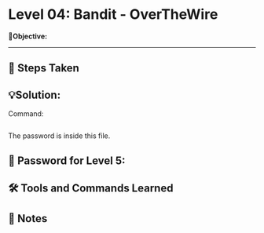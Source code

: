 # Level 04: Bandit - OverTheWire

**🎯Objective:**  


---

## 📝 Steps Taken


## 💡Solution:


  Command:
   ```bash
   
```
The password is inside this file.

## 🔑 Password for Level 5:

## 🛠️ Tools and Commands Learned

## 📝 Notes
